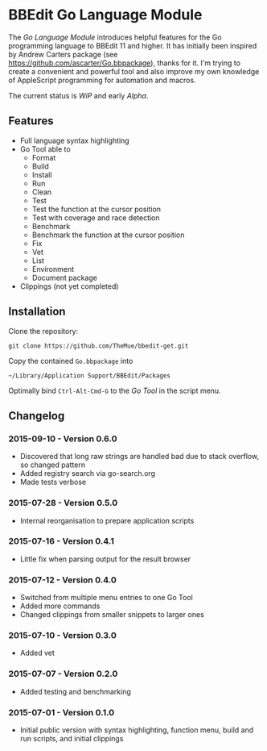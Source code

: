 # BBEdit Go Language Module

The *Go Language Module* introduces helpful features for the Go programming language 
to BBEdit 11 and higher. It has initially been inspired by Andrew Carters package
(see https://github.com/ascarter/Go.bbpackage), thanks for it. I'm trying to create
a convenient and powerful tool and also improve my own knowledge of AppleScript
programming for automation and macros.

The current status is *WiP* and early *Alpha*.

## Features

* Full language syntax highlighting
* Go Tool able to
  * Format
  * Build
  * Install
  * Run
  * Clean
  * Test
  * Test the function at the cursor position
  * Test with coverage and race detection
  * Benchmark
  * Benchmark the function at the cursor position
  * Fix
  * Vet
  * List
  * Environment
  * Document package
* Clippings (not yet completed)

## Installation

Clone the repository:

```
git clone https://github.com/TheMue/bbedit-get.git
```

Copy the contained `Go.bbpackage` into

```
~/Library/Application Support/BBEdit/Packages
```

Optimally bind `Ctrl-Alt-Cmd-G` to the *Go Tool* in the
script menu.

## Changelog

### 2015-09-10 - Version 0.6.0

* Discovered that long raw strings are handled bad due to stack overflow,
  so changed pattern
* Added registry search via go-search.org
* Made tests verbose

### 2015-07-28 - Version 0.5.0

* Internal reorganisation to prepare application scripts

### 2015-07-16 - Version 0.4.1

* Little fix when parsing output for the result browser

### 2015-07-12 - Version 0.4.0

* Switched from multiple menu entries to one Go Tool
* Added more commands
* Changed clippings from smaller snippets to larger ones

### 2015-07-10 - Version 0.3.0

* Added vet

### 2015-07-07 - Version 0.2.0

* Added testing and benchmarking

### 2015-07-01 - Version 0.1.0

* Initial public version with syntax highlighting, function
  menu, build and run scripts, and initial clippings
